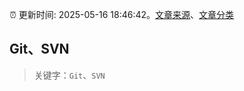 :alarm_clock: 更新时间: 2025-05-16 18:46:42。[文章来源](/README.md)、[文章分类](/TAGS.md)

## Git、SVN


> 关键字：`Git`、`SVN`



